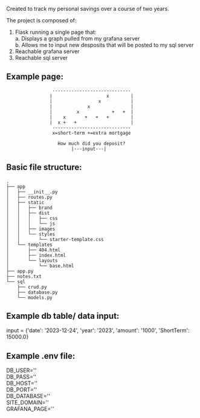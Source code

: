 Created to track my personal savings over a course of two years.

The project is composed of:

1. Flask running a single page that:  
   a. Displays a graph pulled from my grafana server  
   b. Allows me to input new desposits that will be posted to my sql server  
2. Reachable grafana server
3. Reachable sql server

Example page:
-------------------------------------------------------------------------


                     -----------------------------
                    |                    x        |
                    |                 x           |
                    |             x               |
                    |         x            +   +  |
                    |    x       +   +   +        |
                    |  x +   +                    |
                     -----------------------------
                     x=short-term +=extra mortgage

                       How much did you deposit?
                            |---input---|



Basic file structure:
-------------------------------------------------------------------------
```
.
├── app
│   ├── __init__.py
│   ├── routes.py
│   ├── static
│   │   ├── brand
│   │   ├── dist
│   │   │   ├── css
│   │   │   └── js
│   │   ├── images
│   │   └── styles
│   │       └── starter-template.css
│   └── templates
│       ├── 404.html
│       ├── index.html
│       └── layouts
│           └── base.html
├── app.py
├── notes.txt
└── sql
    ├── crud.py
    ├── database.py
    └── models.py
```

Example db table/ data input:
-------------------------------------------------------------------------
input = {'date': '2023-12-24', 'year': '2023', 'amount': '1000', 'ShortTerm': 15000.0}

Example .env file:
-------------------------------------------------------------------------
DB_USER=''  
DB_PASS=''  
DB_HOST=''  
DB_PORT=''  
DB_DATABASE=''  
SITE_DOMAIN=''  
GRAFANA_PAGE=''  